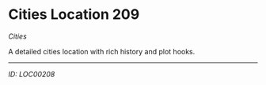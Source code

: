 # Cities Location 209

*Cities*

A detailed cities location with rich history and plot hooks.

---
*ID: LOC00208*